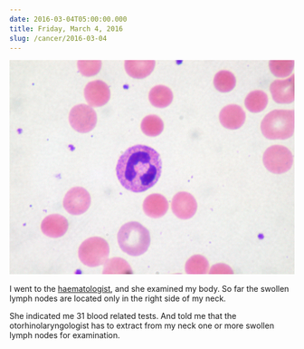 ```yaml
---
date: 2016-03-04T05:00:00.000
title: Friday, March 4, 2016
slug: /cancer/2016-03-04
---
```


![Red wall](/images/cancer/o5yp0e5u9q1vsn3evo1.jpg)

I went to the [haematologist](https://en.wikipedia.org/wiki/Hematology), and she examined my body. So far the swollen lymph nodes are located only in the right side of my neck.

She indicated me 31 blood related tests. And told me that the otorhinolaryngologist has to extract from my neck one or more swollen lymph nodes for examination.
